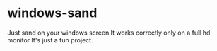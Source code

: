 # windows-sand
Just sand on your windows screen
It works correctly only on a full hd monitor
It's just a fun project.

